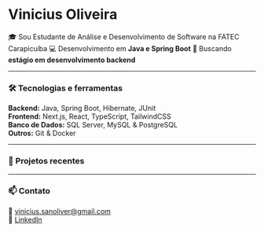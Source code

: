 # Vinicius Oliveira  

🎓 Sou Estudante de Análise e Desenvolvimento de Software na FATEC Carapicuíba
💻 Desenvolvimento em **Java e Spring Boot** 
🎯 Buscando **estágio em desenvolvimento backend**  

---

### 🛠️ Tecnologias e ferramentas
**Backend:** Java, Spring Boot, Hibernate, JUnit  
**Frontend:** Next.js, React, TypeScript, TailwindCSS  
**Banco de Dados:** SQL Server, MySQL & PostgreSQL  
**Outros:** Git & Docker  

---

### 🚀 Projetos recentes
---

### 📫 Contato
📧 [vinicius.sanoliver@gmail.com](mailto:vinicius.sanoliver@gmail.com)  
💼 [LinkedIn](https://www.linkedin.com/in/vinicius-oliveira-vso/)

